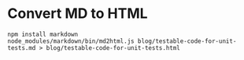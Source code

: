 # Convert MD to HTML

    npm install markdown
    node_modules/markdown/bin/md2html.js blog/testable-code-for-unit-tests.md > blog/testable-code-for-unit-tests.html